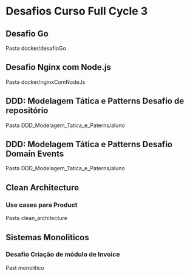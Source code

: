 # Desafios Curso Full Cycle 3

## Desafio Go
Pasta docker/desafioGo

## Desafio Nginx com Node.js
Pasta docker/nginxComNodeJs

## DDD: Modelagem Tática e Patterns Desafio de repositório
Pasta DDD_Modelagem_Tatica_e_Paterns/aluno

## DDD: Modelagem Tática e Patterns Desafio Domain Events
Pasta DDD_Modelagem_Tatica_e_Paterns/aluno
    
## Clean Architecture
### Use cases para Product
Pasta clean_architecture


## Sistemas Monoliticos
### Desafio Criação de módulo de Invoice
Past monolitico
